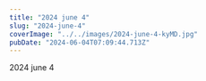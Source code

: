 ```yaml
---
title: "2024 june 4"
slug: "2024-june-4"
coverImage: "../../images/2024-june-4-kyMD.jpg"
pubDate: "2024-06-04T07:09:44.713Z"
---
```


2024 june 4
